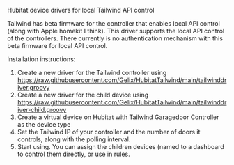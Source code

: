 Hubitat device drivers for local Tailwind API control

Tailwind has beta firmware for the controller that enables local API control (along with Apple homekit I think).  This driver supports the local API control of the controllers. There currently is no authentication mechanism with this beta firmware for local API control. 

Installation instructions:

1. Create a new driver for the Tailwind controller using https://raw.githubusercontent.com/Gelix/HubitatTailwind/main/tailwinddriver.groovy
2. Create a new driver for the child device using https://raw.githubusercontent.com/Gelix/HubitatTailwind/main/tailwinddriver-child.groovy
3. Create a virtual device on Hubitat with Tailwind Garagedoor Controller as the device type
4. Set the Tailwind IP of your controller and the number of doors it controls, along with the polling interval.
5. Start using. You can assign the children devices (named <ip of controller : DoorNumber> to a dashboard to control them directly, or use in rules.
